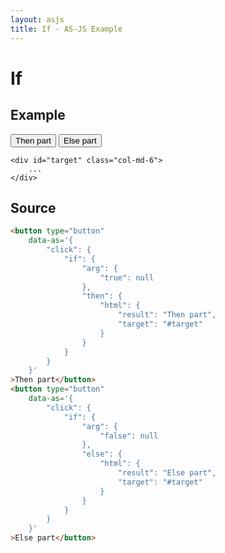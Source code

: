 ```yaml
---
layout: asjs
title: If - AS-JS Example
---
```


# If

## Example

<div class="row">
    <div class="col-md-6">
        <button type="button"
            data-as='{
                "click": {
                    "if": {
                        "arg": {
                            "true": null
                        },
                        "then": {
                            "html": {
                                "result": "Then part",
                                "target": "#target"
                            }
                        }
                    }
                }
            }'
        >Then part</button>
        <button type="button"
            data-as='{
                "click": {
                    "if": {
                        "arg": {
                            "false": null
                        },
                        "else": {
                            "html": {
                                "result": "Else part",
                                "target": "#target"
                            }
                        }
                    }
                }
            }'
        >Else part</button>
    </div>

    <div id="target" class="col-md-6">
        ...
    </div>
</div>

<div class="mt-30"></div>

## Source

``` html
<button type="button"
    data-as='{
        "click": {
            "if": {
                "arg": {
                    "true": null
                },
                "then": {
                    "html": {
                        "result": "Then part",
                        "target": "#target"
                    }
                }
            }
        }
    }'
>Then part</button>
<button type="button"
    data-as='{
        "click": {
            "if": {
                "arg": {
                    "false": null
                },
                "else": {
                    "html": {
                        "result": "Else part",
                        "target": "#target"
                    }
                }
            }
        }
    }'
>Else part</button>
```
